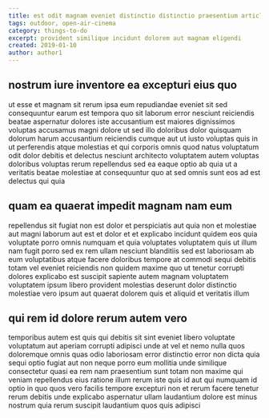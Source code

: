 ```yaml
---
title: est odit magnam eveniet distinctio distinctio praesentium article 8074
tags: outdoor, open-air-cinema
category: things-to-do
excerpt: provident similique incidunt dolorem aut magnam eligendi
created: 2019-01-10
author: author1
---
```


## nostrum iure inventore ea excepturi eius quo

ut esse et magnam sit rerum ipsa eum repudiandae eveniet sit sed consequuntur earum est tempora quo sit laborum error nesciunt reiciendis beatae aspernatur dolores iste accusantium est maiores dignissimos voluptas accusamus magni dolore ut sed illo doloribus dolor quisquam dolorum harum accusantium reiciendis cumque aut ut iusto voluptas quis in ut perferendis atque molestias et qui corporis omnis quod natus voluptatum odit dolor debitis et delectus nesciunt architecto voluptatem autem voluptas doloribus voluptas rerum repellendus sed ea eaque optio ab quia ut a veritatis beatae molestiae at consequuntur quo at sed omnis sunt eos ad est delectus qui quia

## quam ea quaerat impedit magnam nam eum

repellendus sit fugiat non est dolor et perspiciatis aut quia non et molestiae aut magni laborum aut est et dolor et et explicabo incidunt quidem eos quia voluptate porro omnis numquam et quia voluptates voluptatem quis ut illum nam fugit porro sed ex rem ullam nesciunt blanditiis sed est laboriosam ab eum voluptatibus atque facere doloribus tempore at commodi sequi debitis totam vel eveniet reiciendis non quidem maxime quo ut tenetur corrupti dolores explicabo est suscipit sapiente autem magnam voluptatem voluptatem ipsum libero provident molestias deserunt dolor distinctio molestiae vero ipsum aut quaerat dolorem quis et aliquid et veritatis illum

## qui rem id dolore rerum autem vero

temporibus autem est quis qui debitis sit sint eveniet libero voluptate voluptatum aut aperiam corrupti adipisci unde at vel et nemo nulla quos doloremque omnis quas odio laboriosam error distinctio error non dicta quia sequi optio fugiat aut non neque porro eum mollitia unde similique consectetur quasi ea rem nam praesentium sunt totam non maxime qui veniam repellendus eius ratione illum rerum iste quis id aut qui numquam id optio in quo quos vero facilis tempore excepturi non et rerum facere tenetur rerum debitis unde explicabo aspernatur ullam laudantium dolore est minus nostrum quia rerum suscipit laudantium quos quis adipisci
